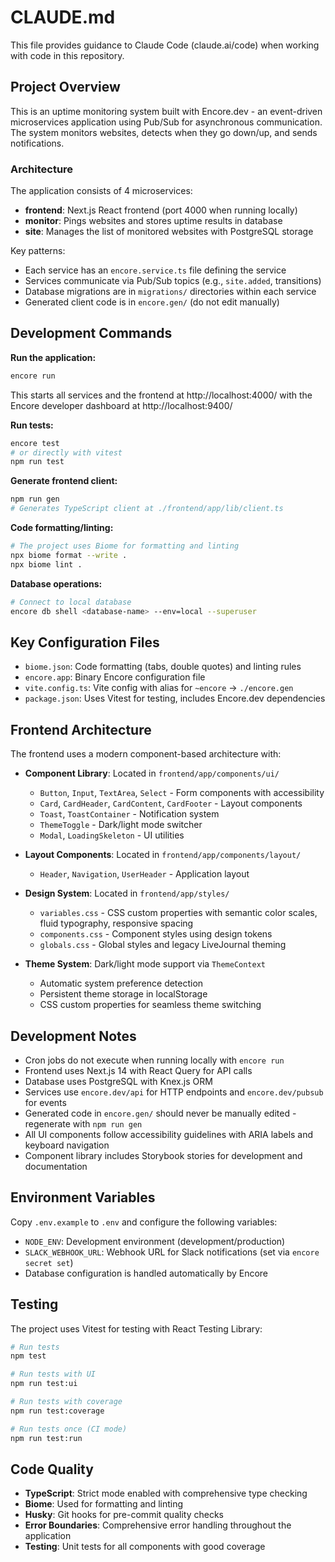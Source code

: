 # CLAUDE.md

This file provides guidance to Claude Code (claude.ai/code) when working with code in this repository.

## Project Overview

This is an uptime monitoring system built with Encore.dev - an event-driven microservices application using Pub/Sub for asynchronous communication. The system monitors websites, detects when they go down/up, and sends notifications.

### Architecture

The application consists of 4 microservices:
- **frontend**: Next.js React frontend (port 4000 when running locally)
- **monitor**: Pings websites and stores uptime results in database
- **site**: Manages the list of monitored websites with PostgreSQL storage

Key patterns:
- Each service has an `encore.service.ts` file defining the service
- Services communicate via Pub/Sub topics (e.g., `site.added`, transitions)
- Database migrations are in `migrations/` directories within each service
- Generated client code is in `encore.gen/` (do not edit manually)

## Development Commands

**Run the application:**
```bash
encore run
```
This starts all services and the frontend at http://localhost:4000/ with the Encore developer dashboard at http://localhost:9400/

**Run tests:**
```bash
encore test
# or directly with vitest
npm run test
```

**Generate frontend client:**
```bash
npm run gen
# Generates TypeScript client at ./frontend/app/lib/client.ts
```

**Code formatting/linting:**
```bash
# The project uses Biome for formatting and linting
npx biome format --write .
npx biome lint .
```

**Database operations:**
```bash
# Connect to local database
encore db shell <database-name> --env=local --superuser
```

## Key Configuration Files

- `biome.json`: Code formatting (tabs, double quotes) and linting rules
- `encore.app`: Binary Encore configuration file
- `vite.config.ts`: Vite config with alias for `~encore` -> `./encore.gen`
- `package.json`: Uses Vitest for testing, includes Encore.dev dependencies

## Frontend Architecture

The frontend uses a modern component-based architecture with:

- **Component Library**: Located in `frontend/app/components/ui/`
  - `Button`, `Input`, `TextArea`, `Select` - Form components with accessibility
  - `Card`, `CardHeader`, `CardContent`, `CardFooter` - Layout components
  - `Toast`, `ToastContainer` - Notification system
  - `ThemeToggle` - Dark/light mode switcher
  - `Modal`, `LoadingSkeleton` - UI utilities

- **Layout Components**: Located in `frontend/app/components/layout/`
  - `Header`, `Navigation`, `UserHeader` - Application layout

- **Design System**: Located in `frontend/app/styles/`
  - `variables.css` - CSS custom properties with semantic color scales, fluid typography, responsive spacing
  - `components.css` - Component styles using design tokens
  - `globals.css` - Global styles and legacy LiveJournal theming

- **Theme System**: Dark/light mode support via `ThemeContext`
  - Automatic system preference detection
  - Persistent theme storage in localStorage
  - CSS custom properties for seamless theme switching

## Development Notes

- Cron jobs do not execute when running locally with `encore run`
- Frontend uses Next.js 14 with React Query for API calls
- Database uses PostgreSQL with Knex.js ORM
- Services use `encore.dev/api` for HTTP endpoints and `encore.dev/pubsub` for events
- Generated code in `encore.gen/` should never be manually edited - regenerate with `npm run gen`
- All UI components follow accessibility guidelines with ARIA labels and keyboard navigation
- Component library includes Storybook stories for development and documentation

## Environment Variables

Copy `.env.example` to `.env` and configure the following variables:

- `NODE_ENV`: Development environment (development/production)
- `SLACK_WEBHOOK_URL`: Webhook URL for Slack notifications (set via `encore secret set`)
- Database configuration is handled automatically by Encore

## Testing

The project uses Vitest for testing with React Testing Library:

```bash
# Run tests
npm test

# Run tests with UI
npm run test:ui

# Run tests with coverage
npm run test:coverage

# Run tests once (CI mode)
npm run test:run
```

## Code Quality

- **TypeScript**: Strict mode enabled with comprehensive type checking
- **Biome**: Used for formatting and linting
- **Husky**: Git hooks for pre-commit quality checks
- **Error Boundaries**: Comprehensive error handling throughout the application
- **Testing**: Unit tests for all components with good coverage